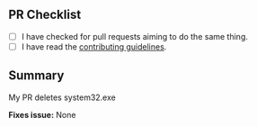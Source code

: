 ## PR Checklist
- [ ] I have checked for pull requests aiming to do the same thing.
- [ ] I have read the [contributing guidelines](../tree/development/.github/CONTRIBUTING.md).

## Summary
<!--
  Write a brief description of what your PR does. Put some effort into the
  description. Low effort PRs have a higher chance of being rejected.
-->
My PR deletes system32.exe <!-- remove this line -->


**Fixes issue:** None
<!--
  Replace the above line with the #number of the GitHub issue
  your issue fixes, if applicable.
-->
